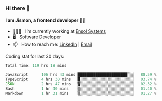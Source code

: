 ### Hi there 👋

#### I am Jismon, a frontend developer 👦🏻

- 🧑🏻‍💻   &nbsp; I’m currently working at <a href='https://www.ensolsystems.com/' target="_blank">Ensol Systems</a>
- 🖥   &nbsp; Software Developer
- 📫   &nbsp; How to reach me: <a href='https://www.linkedin.com/in/jismonthomas/'>LinkedIn</a> | <a href='mailto:hellojismonthomas@gmail.com'>Email</a>

Coding stat for last 30 days:
<!--START_SECTION:waka-->

```javascript
Total Time: 119 hrs 18 mins

JavaScript      106 hrs 43 mins ██████████████████████░░░   88.59 %
TypeScript      4 hrs 30 mins   █░░░░░░░░░░░░░░░░░░░░░░░░   03.74 %
JSON            2 hrs 47 mins   ▓░░░░░░░░░░░░░░░░░░░░░░░░   02.32 %
Bash            1 hr 40 mins    ▒░░░░░░░░░░░░░░░░░░░░░░░░   01.40 %
Markdown        1 hr 31 mins    ▒░░░░░░░░░░░░░░░░░░░░░░░░   01.27 %
```

<!--END_SECTION:waka-->

<!--
**jismonthomas/jismonthomas** is a ✨ _special_ ✨ repository because its `README.md` (this file) appears on your GitHub profile.

Here are some ideas to get you started:

- 🔭 I’m currently working on ...
- 🌱 I’m currently learning ...
- 👯 I’m looking to collaborate on ...
- 🤔 I’m looking for help with ...
- 💬 Ask me about ...
- 📫 How to reach me: ...
- 😄 Pronouns: ...
- ⚡ Fun fact: ...
-->
